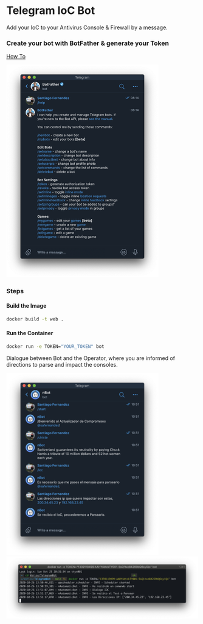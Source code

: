 # Telegram IoC Bot

Add your IoC to your Antivirus Console & Firewall by a message.

### Create your bot with BotFather & generate your Token

[How To](https://core.telegram.org/bots)

<img src="screenshots/BotTelegram.png" width="400" >

### Steps

#### Build the Image

```bash
docker build -t web .
```

#### Run the Container

```bash
docker run -e TOKEN="YOUR_TOKEN" bot  
```

Dialogue between Bot and the Operator, where you are informed of directions to parse and impact the consoles.

<img src="screenshots/TelegramDialogo.png" width="400" >

<img src="screenshots/Log.png" width="600" >